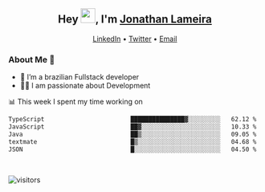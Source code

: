 <h2 align="center">Hey <img src="https://github.com/TheDudeThatCode/TheDudeThatCode/blob/master/Assets/Hi.gif" width="29">, I'm <a href="https://www.linkedin.com/in/jonathanlameira/">Jonathan Lameira</a></h2>
<p align="center">
  <a href="https://www.linkedin.com/in/jonathanlameira/">LinkedIn</a> •
  <a href="https://twitter.com/jlameira">Twitter</a> •
  <a href="mailto:jlameira@gmail.com">Email</a>
</p>

### About Me 🚀
- 🌱  I’m a brazilian Fullstack developer</br>
- 👨‍💻  I am passionate about Development</br>

<!-- ![Jonathan Lameira github stats](https://github-readme-stats.vercel.app/api?username=jlameirameli&show_icons=true&hide_border=true)&nbsp;&nbsp; -->

📊 This week I spent my time working on
<!--START_SECTION:waka-->

```txt
TypeScript                        ███████████████▓░░░░░░░░░   62.12 %
JavaScript                        ██▓░░░░░░░░░░░░░░░░░░░░░░   10.33 %
Java                              ██▒░░░░░░░░░░░░░░░░░░░░░░   09.05 %
textmate                          █▒░░░░░░░░░░░░░░░░░░░░░░░   04.68 %
JSON                              █░░░░░░░░░░░░░░░░░░░░░░░░   04.50 %
```

<!--END_SECTION:waka-->

<br />

![visitors](https://visitor-badge.laobi.icu/badge?page_id=jlameira.jlameira)
